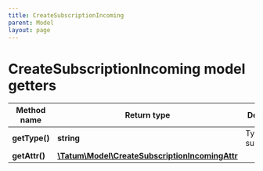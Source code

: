 ```yaml
---
title: CreateSubscriptionIncoming
parent: Model
layout: page
---
```


# CreateSubscriptionIncoming model getters

Method name | Return type | Description | Notes
------------ | ------------- | ------------- | -------------
**getType()** | **string** | Type of the subscription. |
**getAttr()** | [**\Tatum\Model\CreateSubscriptionIncomingAttr**](../CreateSubscriptionIncomingAttr) |  |

